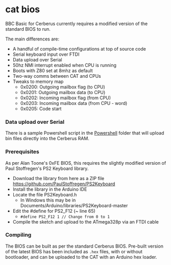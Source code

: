 
# cat bios

BBC Basic for Cerberus currently requires a modified version of the standard BIOS to run.

The main differences are:

- A handful of compile-time configurations at top of source code
- Serial keyboard input over FTDI
- Data upload over Serial
- 50hz NMI interrupt enabled when CPU is running
- Boots with Z80 set at 8mhz as default
- Two-way comms between CAT and CPUs
- Tweaks to memory map
	- 0x0200: Outgoing mailbox flag (to CPU)
	- 0x0201: Outgoing mailbox data (to CPU)
	- 0x0202: Incoming mailbox flag (from CPU)
	- 0x0203: Incoming mailbox data (from CPU - word)
	- 0x0205: Code start

### Data upload over Serial

There is a sample Powershell script in the [Powershell](Powershell) folder that will upload bin files directly into the Cerberus RAM.

### Prerequisites

As per Alan Toone's 0xFE BIOS, this requires the slightly modified version of Paul Stoffregen's PS2 Keyboard library.

- Download the library from here as a ZIP file https://github.com/PaulStoffregen/PS2Keyboard
- Install the library in the Arduino IDE
- Locate the file PS2Keyboard.h
	- In Windows this may be in Documents/Arduino/libraries/PS2Keyboard-master
- Edit the #define for PS2_F12 (~ line 65)
	- `#define PS2_F12 1 // Change from 0 to 1`
- Compile the sketch and upload to the ATmega328p via an FTDI cable

### Compiling

The BIOS can be built as per the standard Cerberus BIOS. Pre-built version of the latest BIOS has been included as `.hex` files, with or without bootloader, and can be uploaded to the CAT with an Arduino hex loader.
